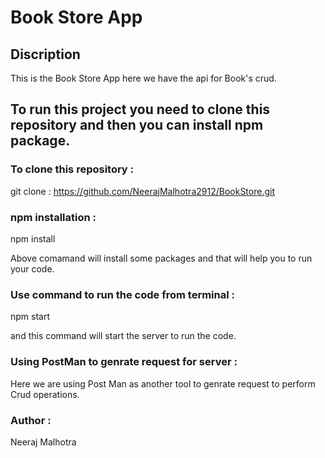 # Book Store App

## Discription
This is the Book Store App here we have the api for Book's crud.

## To run this project you need to clone this repository and then you can install npm package.

### To clone this repository : 

git clone : https://github.com/NeerajMalhotra2912/BookStore.git

### npm installation :

npm install

Above comamand will install some packages and that will help you to run your code.

### Use command to run the code from terminal :
npm start

and this command will start the server to run the code.

### Using PostMan to genrate request for server :

Here we are using Post Man as another tool to genrate request to perform Crud operations.

### Author : 
Neeraj Malhotra
